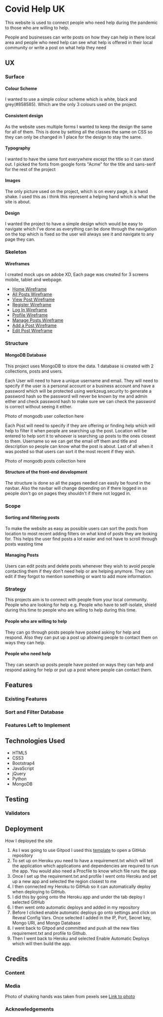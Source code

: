 # Covid Help UK 
This website is used to connect people who need help during the pandemic to those who are willing to help. 

People and businesses can write posts on how they can help in there local area and people who need help can see what help is offered in their local community or write a post on what help they need 

## UX

### Surface 
#### Colour Scheme 
I wanted to use a simple colour scheme which is white, black and grey(#858585). Which are the only 3 colours used on the project.

#### Consistent design 
As the website uses multiple forms I wanted to keep the design the same for all of them. This is done by setting all the classes the same on CSS so they can only be changed in 1 place for the design to stay the same.

#### Typography 
I wanted to have the same font everywhere except the title so it can stand out. I picked the fonts from google fonts "Acme" for the title and sans-serif for the rest of the project 

#### Images
The only picture used on the project, which is on every page, is a hand shake. I used this as i think this represent a helping hand which is what the site is about. 

#### Design 
I wanted the project to have a simple design which would be easy to navigate which I've done as everything can be done through the navigation on the top which is fixed so the user will always see it and navigate to any page they can. 


### Skeleton

#### Wireframes
I created mock ups on adobe XD, Each page was created for 3 screens mobile, tablet and webpage.

* [Home Wireframe](https://e909c6aa-ce98-4438-9132-5f085b935b19.ws-eu01.gitpod.io/files/download/?id=5aae8f3a-e277-4dc7-b766-cd9e67def832)
* [All Posts Wireframe](https://e909c6aa-ce98-4438-9132-5f085b935b19.ws-eu01.gitpod.io/files/download/?id=6f14b072-4e26-40bb-8960-7e95f1c5ba3b)
* [View Post Wireframe](https://e909c6aa-ce98-4438-9132-5f085b935b19.ws-eu01.gitpod.io/files/download/?id=2f08bcdb-8c2e-4dfd-8a61-79a90caccce6)
* [Register Wireframe](https://e909c6aa-ce98-4438-9132-5f085b935b19.ws-eu01.gitpod.io/files/download/?id=7f9c63f5-1e7d-4793-8436-d6f4d83ef5e5)
* [Log In Wireframe](https://e909c6aa-ce98-4438-9132-5f085b935b19.ws-eu01.gitpod.io/files/download/?id=04d71d4e-e566-4e10-a666-0a3a0f2390dd)
* [Profile Wireframe](https://e909c6aa-ce98-4438-9132-5f085b935b19.ws-eu01.gitpod.io/files/download/?id=032c9ee0-8274-48b7-bde9-c2a826d51eac)
* [Manage Posts Wireframe](https://e909c6aa-ce98-4438-9132-5f085b935b19.ws-eu01.gitpod.io/files/download/?id=1d69faa8-4d3a-4916-ad18-b39fca3bc2d0)
* [Add a Post Wireframe](https://e909c6aa-ce98-4438-9132-5f085b935b19.ws-eu01.gitpod.io/files/download/?id=28d53385-acc0-46f4-a9cb-93082c2e261e)
* [Edit Post Wireframe](https://e909c6aa-ce98-4438-9132-5f085b935b19.ws-eu01.gitpod.io/files/download/?id=9c7d1eb0-9d56-4d83-843f-520dd9340e2e)

### Structure

#### MongoDB Database
This project uses MongoDB to store the data. 1 database is created with 2 collections, posts and users. 

Each User will need to have a unique username and email. They will need to specify if the user is a personal account or a business account and have a password which will be protected using  werkzeug.security to generate a password hash so the password will never be known by me and admin either and check password hash to make sure we can check the password is correct without seeing it either. 

Photo of mongodb user collection here 

Each Post will need to specify if they are offering or finding help which will help to filter it when people are searching up the post. Location will be entered to help sort it to whoever is searching up posts to the ones closest to them. Username so we can get the email off them and title and description so people can know what the post is about. Last of all when it was posted so that users can sort it the most recent if they wish. 

Photo of mongodb posts collection here 

#### Structure of the front-end development 
The structure is done so all the pages needed can easily be found in the navbar. Also the navbar will change depending on if there logged in so people don't go on pages they shouldn't if there not logged in. 


### Scope 

#### Sorting and filtering posts 
To make the website as easy as possible users can sort the posts from location to most recent adding filters on what kind of posts they are looking for. This helps the user find posts a lot easier and not have to scroll through posts wasting time 

#### Managing Posts 
Users can edit posts and delete posts whenever they wish to avoid people contacting them if they don't need help or are helping anymore. They can edit if they forgot to mention something or want to add more information. 

### Strategy 
This projects aim is to connect with people from your local community. People who are looking for help e.g. People who have to self-isolate, shield during this time to people who are willing to help during this time. 

#### People who are willing to help 
They can go through posts people have posted asking for help and respond. Also they can put up a post up allowing people to contact them on ways they can help. 

#### People who need help 
They can search up posts people have posted on ways they can help and respond asking for help or put up a post where people can contact them.

## Features
 
### Existing Features

### Sort and Filter Database 


### Features Left to Implement

## Technologies Used

* HTML5
* CSS3
* Bootstrap4 
* JavaScript
* jQuery
* Python
* MongoDB


## Testing

### Validators

## Deployment

How I deployed the site 
	
1. As I was going to use Gitpod I used this [template](https://github.com/Code-Institute-Org/gitpod-full-template) to open a GitHub repository 
2. To set up on Heroku you need to have a requirement.txt which will tell the application which applications and dependencies are required to run the app. You would also need a Procfile to know which file runs the app
3. Once I set up the requirement.txt and profile I went onto Heroku and set up a new app and selected the region closest to me 
4. I then connected my Heroku to GitHub so it can automatically deploy when deploying to GitHub.  
5. I did this by going onto the Heroku app and under the tab deploy I selected GitHub 
6. I then went onto automatic deploys and added in my repository
7. Before I clicked enable automatic deploys go onto settings and click on Reveal Config Vars. Once selected I added in the IP, Port, Secret key, Mongo URI, and Mongo Database 
8. I went back to Gitpod and committed and push all the new files requirement.txt and profile to Github. 
9. Then I went back to Heroku and selected Enable Automatic Deploys which will then build the app. 
 
## Credits

### Content
### Media

Photo of shaking hands was taken from pexels see [Link to photo](https://www.pexels.com/photo/monochrome-photo-of-couple-holding-hands-1004014/)

### Acknowledgements
